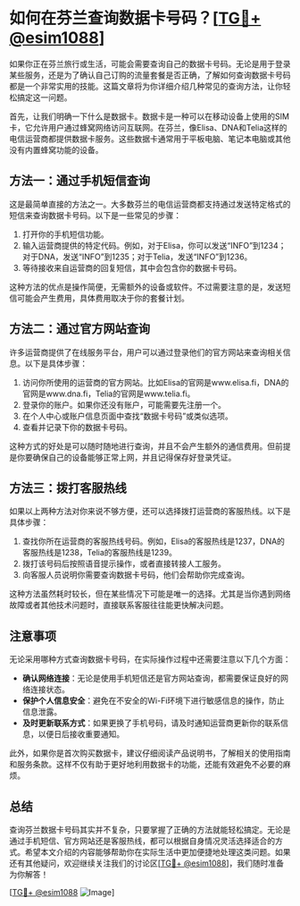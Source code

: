 # 如何在芬兰查询数据卡号码？[[TG💪+ @esim1088](https://t.me/s/esim1088)]

如果你正在芬兰旅行或生活，可能会需要查询自己的数据卡号码。无论是用于登录某些服务，还是为了确认自己订购的流量套餐是否正确，了解如何查询数据卡号码都是一个非常实用的技能。这篇文章将为你详细介绍几种常见的查询方法，让你轻松搞定这一问题。

首先，让我们明确一下什么是数据卡。数据卡是一种可以在移动设备上使用的SIM卡，它允许用户通过蜂窝网络访问互联网。在芬兰，像Elisa、DNA和Telia这样的电信运营商都提供数据卡服务。这些数据卡通常用于平板电脑、笔记本电脑或其他没有内置蜂窝功能的设备。

## 方法一：通过手机短信查询

这是最简单直接的方法之一。大多数芬兰的电信运营商都支持通过发送特定格式的短信来查询数据卡号码。以下是一些常见的步骤：

1. 打开你的手机短信功能。
2. 输入运营商提供的特定代码。例如，对于Elisa，你可以发送“INFO”到1234；对于DNA，发送“INFO”到1235；对于Telia，发送“INFO”到1236。
3. 等待接收来自运营商的回复短信，其中会包含你的数据卡号码。

这种方法的优点是操作简便，无需额外的设备或软件。不过需要注意的是，发送短信可能会产生费用，具体费用取决于你的套餐计划。

## 方法二：通过官方网站查询

许多运营商提供了在线服务平台，用户可以通过登录他们的官方网站来查询相关信息。以下是具体步骤：

1. 访问你所使用的运营商的官方网站。比如Elisa的官网是www.elisa.fi，DNA的官网是www.dna.fi，Telia的官网是www.telia.fi。
2. 登录你的账户。如果你还没有账户，可能需要先注册一个。
3. 在个人中心或账户信息页面中查找“数据卡号码”或类似选项。
4. 查看并记录下你的数据卡号码。

这种方式的好处是可以随时随地进行查询，并且不会产生额外的通信费用。但前提是你要确保自己的设备能够正常上网，并且记得保存好登录凭证。

## 方法三：拨打客服热线

如果以上两种方法对你来说不够方便，还可以选择拨打运营商的客服热线。以下是具体步骤：

1. 查找你所在运营商的客服热线号码。例如，Elisa的客服热线是1237，DNA的客服热线是1238，Telia的客服热线是1239。
2. 拨打该号码后按照语音提示操作，或者直接转接人工服务。
3. 向客服人员说明你需要查询数据卡号码，他们会帮助你完成查询。

这种方法虽然耗时较长，但在某些情况下可能是唯一的选择。尤其是当你遇到网络故障或者其他技术问题时，直接联系客服往往能更快解决问题。

## 注意事项

无论采用哪种方式查询数据卡号码，在实际操作过程中还需要注意以下几个方面：

- **确认网络连接**：无论是使用手机短信还是官方网站查询，都需要保证良好的网络连接状态。
- **保护个人信息安全**：避免在不安全的Wi-Fi环境下进行敏感信息的操作，防止信息泄露。
- **及时更新联系方式**：如果更换了手机号码，请及时通知运营商更新你的联系信息，以便日后接收重要通知。

此外，如果你是首次购买数据卡，建议仔细阅读产品说明书，了解相关的使用指南和服务条款。这样不仅有助于更好地利用数据卡的功能，还能有效避免不必要的麻烦。

## 总结

查询芬兰数据卡号码其实并不复杂，只要掌握了正确的方法就能轻松搞定。无论是通过手机短信、官方网站还是客服热线，都可以根据自身情况灵活选择适合的方式。希望本文介绍的内容能够帮助你在实际生活中更加便捷地处理这类问题。如果还有其他疑问，欢迎继续关注我们的讨论区[[TG💪+ @esim1088](https://t.me/s/esim1088)]，我们随时准备为你解答！

[[TG💪+ @esim1088](https://t.me/s/esim1088) ![Image](https://i.postimg.cc/4NQfJmqS/Snipaste-2025-05-13-00-14-12.png)]